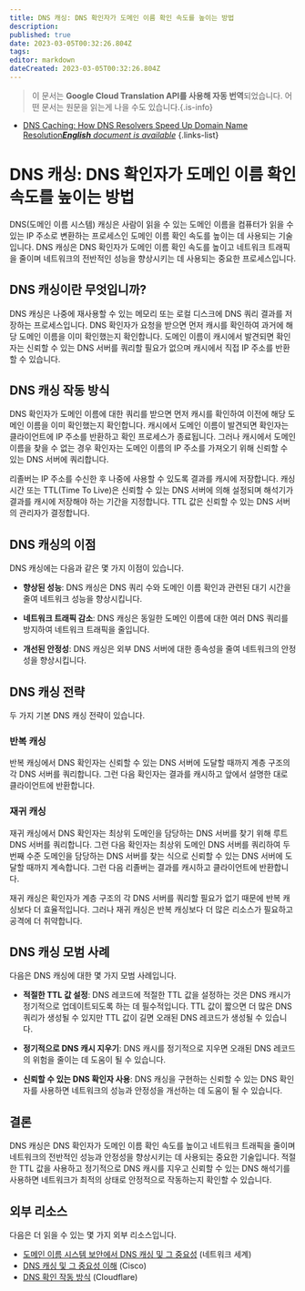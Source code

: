 ```yaml
---
title: DNS 캐싱: DNS 확인자가 도메인 이름 확인 속도를 높이는 방법
description: 
published: true
date: 2023-03-05T00:32:26.804Z
tags: 
editor: markdown
dateCreated: 2023-03-05T00:32:26.804Z
---
```


> 이 문서는 **Google Cloud Translation API를 사용해 자동 번역**되었습니다.
어떤 문서는 원문을 읽는게 나을 수도 있습니다.{.is-info}



- [DNS Caching: How DNS Resolvers Speed Up Domain Name Resolution***English** document is available*](/en/Knowledge-base/Network/dns-caching-how-dns-resolvers-speed-up-domain-name-resolution)
{.links-list}
# DNS 캐싱: DNS 확인자가 도메인 이름 확인 속도를 높이는 방법

DNS(도메인 이름 시스템) 캐싱은 사람이 읽을 수 있는 도메인 이름을 컴퓨터가 읽을 수 있는 IP 주소로 변환하는 프로세스인 도메인 이름 확인 속도를 높이는 데 사용되는 기술입니다. DNS 캐싱은 DNS 확인자가 도메인 이름 확인 속도를 높이고 네트워크 트래픽을 줄이며 네트워크의 전반적인 성능을 향상시키는 데 사용되는 중요한 프로세스입니다.

## DNS 캐싱이란 무엇입니까?

DNS 캐싱은 나중에 재사용할 수 있는 메모리 또는 로컬 디스크에 DNS 쿼리 결과를 저장하는 프로세스입니다. DNS 확인자가 요청을 받으면 먼저 캐시를 확인하여 과거에 해당 도메인 이름을 이미 확인했는지 확인합니다. 도메인 이름이 캐시에서 발견되면 확인자는 신뢰할 수 있는 DNS 서버를 쿼리할 필요가 없으며 캐시에서 직접 IP 주소를 반환할 수 있습니다.

## DNS 캐싱 작동 방식

DNS 확인자가 도메인 이름에 대한 쿼리를 받으면 먼저 캐시를 확인하여 이전에 해당 도메인 이름을 이미 확인했는지 확인합니다. 캐시에서 도메인 이름이 발견되면 확인자는 클라이언트에 IP 주소를 반환하고 확인 프로세스가 종료됩니다. 그러나 캐시에서 도메인 이름을 찾을 수 없는 경우 확인자는 도메인 이름의 IP 주소를 가져오기 위해 신뢰할 수 있는 DNS 서버에 쿼리합니다.

리졸버는 IP 주소를 수신한 후 나중에 사용할 수 있도록 결과를 캐시에 저장합니다. 캐싱 시간 또는 TTL(Time To Live)은 신뢰할 수 있는 DNS 서버에 의해 설정되며 해석기가 결과를 캐시에 저장해야 하는 기간을 지정합니다. TTL 값은 신뢰할 수 있는 DNS 서버의 관리자가 결정합니다.

## DNS 캐싱의 이점

DNS 캐싱에는 다음과 같은 몇 가지 이점이 있습니다.

- **향상된 성능**: DNS 캐싱은 DNS 쿼리 수와 도메인 이름 확인과 관련된 대기 시간을 줄여 네트워크 성능을 향상시킵니다.

- **네트워크 트래픽 감소**: DNS 캐싱은 동일한 도메인 이름에 대한 여러 DNS 쿼리를 방지하여 네트워크 트래픽을 줄입니다.

- **개선된 안정성**: DNS 캐싱은 외부 DNS 서버에 대한 종속성을 줄여 네트워크의 안정성을 향상시킵니다.

## DNS 캐싱 전략

두 가지 기본 DNS 캐싱 전략이 있습니다.

### 반복 캐싱

반복 캐싱에서 DNS 확인자는 신뢰할 수 있는 DNS 서버에 도달할 때까지 계층 구조의 각 DNS 서버를 쿼리합니다. 그런 다음 확인자는 결과를 캐시하고 앞에서 설명한 대로 클라이언트에 반환합니다.

### 재귀 캐싱

재귀 캐싱에서 DNS 확인자는 최상위 도메인을 담당하는 DNS 서버를 찾기 위해 루트 DNS 서버를 쿼리합니다. 그런 다음 확인자는 최상위 도메인 DNS 서버를 쿼리하여 두 번째 수준 도메인을 담당하는 DNS 서버를 찾는 식으로 신뢰할 수 있는 DNS 서버에 도달할 때까지 계속합니다. 그런 다음 리졸버는 결과를 캐시하고 클라이언트에 반환합니다.

재귀 캐싱은 확인자가 계층 구조의 각 DNS 서버를 쿼리할 필요가 없기 때문에 반복 캐싱보다 더 효율적입니다. 그러나 재귀 캐싱은 반복 캐싱보다 더 많은 리소스가 필요하고 공격에 더 취약합니다.

## DNS 캐싱 모범 사례

다음은 DNS 캐싱에 대한 몇 가지 모범 사례입니다.

- **적절한 TTL 값 설정**: DNS 레코드에 적절한 TTL 값을 설정하는 것은 DNS 캐시가 정기적으로 업데이트되도록 하는 데 필수적입니다. TTL 값이 짧으면 더 많은 DNS 쿼리가 생성될 수 있지만 TTL 값이 길면 오래된 DNS 레코드가 생성될 수 있습니다.

- **정기적으로 DNS 캐시 지우기**: DNS 캐시를 정기적으로 지우면 오래된 DNS 레코드의 위험을 줄이는 데 도움이 될 수 있습니다.

- **신뢰할 수 있는 DNS 확인자 사용**: DNS 캐싱을 구현하는 신뢰할 수 있는 DNS 확인자를 사용하면 네트워크의 성능과 안정성을 개선하는 데 도움이 될 수 있습니다.

## 결론

DNS 캐싱은 DNS 확인자가 도메인 이름 확인 속도를 높이고 네트워크 트래픽을 줄이며 네트워크의 전반적인 성능과 안정성을 향상시키는 데 사용되는 중요한 기술입니다. 적절한 TTL 값을 사용하고 정기적으로 DNS 캐시를 지우고 신뢰할 수 있는 DNS 해석기를 사용하면 네트워크가 최적의 상태로 안정적으로 작동하는지 확인할 수 있습니다.

## 외부 리소스

다음은 더 읽을 수 있는 몇 가지 외부 리소스입니다.

- [도메인 이름 시스템 보안에서 DNS 캐싱 및 그 중요성](https://www.networkworld.com/article/3427719/dns-caching-and-its-importance-in-domain-name-system-security.html) (네트워크 세계)
- [DNS 캐싱 및 그 중요성 이해](https://www.cisco.com/c/en/us/support/docs/ip/domain-name-system-dns/23846-185.html) (Cisco)
- [DNS 확인 작동 방식](https://www.cloudflare.com/learning/dns/glossary/how-dns-works/) (Cloudflare)